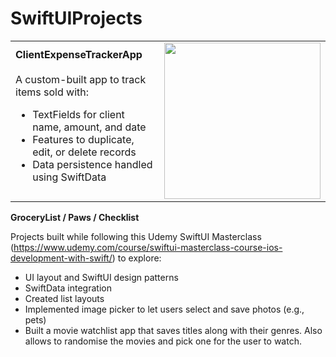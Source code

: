 # SwiftUIProjects

<table>
  <tr>
    <td>
      <strong>ClientExpenseTrackerApp</strong><br><br>
      A custom-built app to track items sold with:
      <ul>
        <li>TextFields for client name, amount, and date</li>
        <li>Features to duplicate, edit, or delete records</li>
        <li>Data persistence handled using SwiftData</li>
      </ul>
    </td>
    <td>
      <img src="https://github.com/user-attachments/assets/228e8ffc-232d-4550-a0a7-a5429b46daa3" width="250" />
    </td>
  </tr>
</table>

**GroceryList / Paws / Checklist**

Projects built while following this Udemy SwiftUI Masterclass (https://www.udemy.com/course/swiftui-masterclass-course-ios-development-with-swift/) to explore:
- UI layout and SwiftUI design patterns
- SwiftData integration
- Created list layouts
- Implemented image picker to let users select and save photos (e.g., pets)
- Built a movie watchlist app that saves titles along with their genres. Also allows to randomise the movies and pick one for the user to watch. 
